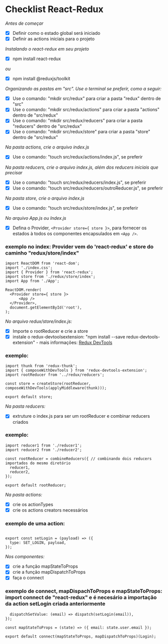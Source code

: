 # Checklist React-Redux

*Antes de começar*
- [x] Definir como o estado global será iniciado
- [x] Definir as actions iniciais para o projeto

*Instalando o react-redux em seu projeto*
- [x] npm install react-redux

*ou*
- [x] npm install @reduxjs/toolkit

*Organizando as pastas em "src". Use o terminal se preferir, como a seguir:*
- [x] Use o comando: "mkdir src/redux" para criar a pasta "redux" dentro de "src"
- [x] Use o comando: "mkdir src/redux/actions" para criar a pasta "actions" dentro de "src/redux"
- [x] Use o comando: "mkdir src/redux/reducers" para criar a pasta "reducers" dentro de "src/redux"
- [x] Use o comando: "mkdir src/redux/store" para criar a pasta "store" dentro de "src/redux"

*Na pasta actions, crie o arquivo index.js*
- [x] Use o comando:  "touch src/redux/actions/index.js", se preferir

*Na pasta reducers, crie o arquivo index.js, além dos reducers iniciais que precisar*
- [x] Use o comando:  "touch src/redux/reducers/index.js", se preferir
- [x] Use o comando:  "touch src/redux/reducers/outroReducer.js", se preferir

*Na pasta store, crie o arquivo index.js*
- [x] Use o comando:  "touch src/redux/store/index.js", se preferir

*No arquivo App.js ou Index.js*
- [x] Defina o Provider, `<Provider store={ store }>`, para fornecer os estados à todos os componentes encapsulados em `<App />`.

### exemplo no index: Provider vem do 'react-redux' e store do caminho "redux/store/index"
```import React from 'react';
import ReactDOM from 'react-dom';
import './index.css';
import { Provider } from 'react-redux';
import store from './redux/store/index';
import App from './App';

ReactDOM.render(
  <Provider store={ store }>
      <App />
  </Provider>,
  document.getElementById('root'),
);
```

*No arquivo redux/store/index.js:*
- [x] Importe o rootReducer e crie a store
- [x] instale o redux-devtoolsextension: "npm install --save redux-devtools-extension" - mais informações: [Redux DevTools](https://github.com/reduxjs/redux-devtools)

### exemplo:
```import { createStore, applyMiddleware } from 'redux';
import thunk from 'redux-thunk';
import { composeWithDevTools } from 'redux-devtools-extension';
import rootReducer from '../redux/reducers';

const store = createStore(rootReducer, composeWithDevTools(applyMiddleware(thunk)));

export default store;
```

*Na pasta reducers:*
- [x] extruture o index.js para ser um rootReducer e combinar reducers criados
### exemplo:
```import { combineReducers } from 'redux'; // importe o combineReducers para unificar quantos reducers precisar
import reducer1 from './reducer1';
import reducer2 from './reducer2';

const rootReducer = combineReducers({ // combinando dois reducers importados do mesmo diretório
  reducer1,
  reducer2,
});

export default rootReducer;
```

*Na pasta actions:*
- [x] crie os actionTypes
- [x] crie os actions creators necessários

### exemplo de uma action:
```export const SET_LOGIN = 'SET_LOGIN';

export const setLogin = (payload) => ({
  type: SET_LOGIN, payload,
});
```

*Nos componentes:*
- [x] crie a função mapStateToProps
- [x] crie a função mapDispatchToProps
- [x] faça o connect

### exemplo de connect, mapDispachToProps e mapStateToProps: import connect de "react-redux" e é necesário a importação da action setLogin criada anteriormente
```const mapDispatchToProps = (dispatch) => ({
  dispatchSetValue: (email) => dispatch(setLogin(email)),
});

const mapStateToProps = (state) => ({ email: state.user.email });

export default connect(mapStateToProps, mapDispatchToProps)(Login);
```
